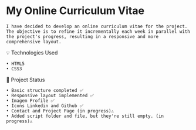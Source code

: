 
# My Online Curriculum Vitae

    I have decided to develop an online curriculum vitae for the project. The objective is to refine it incrementally each week in parallel with the project's progress, resulting in a responsive and more comprehensive layout.


💡 Technologies Used

    • HTML5
    • CSS3

📂 Project Status

    • Basic structure completed ✅
    • Responsive layout implemented ✅
    • Imagem Profile ✅
    • Icons Linkedin and Github ✅
    • Contact and Project Page (in progress)⚠️
    • Added script folder and file, but they're still empty. (in progress)⚠️


